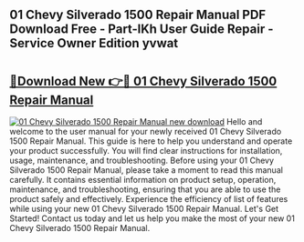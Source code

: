 ## 01 Chevy Silverado 1500 Repair Manual PDF Download Free - Part-lKh User Guide Repair - Service Owner Edition yvwat

# <h2><a href="http://bc46461.oget.top/?id=01+Chevy+Silverado+1500+Repair+Manual">🔗Download New 👉🔴 01 Chevy Silverado 1500 Repair Manual</a></h2>

[![01 Chevy Silverado 1500 Repair Manual new download](https://i.imgur.com/5g1atiW.png)](http://bc46461.oget.top/?id=01+Chevy+Silverado+1500+Repair+Manual)
Hello and welcome to the user manual for your newly received 01 Chevy Silverado 1500 Repair Manual. This guide is here to help you understand and operate your product successfully. You will find clear instructions for installation, usage, maintenance, and troubleshooting. Before using your 01 Chevy Silverado 1500 Repair Manual, please take a moment to read this manual carefully. It contains essential information on product setup, operation, maintenance, and troubleshooting, ensuring that you are able to use the product safely and effectively. Experience the efficiency of list of features while using your new 01 Chevy Silverado 1500 Repair Manual. Let's Get Started! Contact us today and let us help you make the most of your new 01 Chevy Silverado 1500 Repair Manual.
